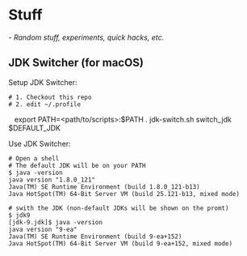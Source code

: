 # Stuff
*- Random stuff, experiments, quick hacks, etc.*

## JDK Switcher (for macOS)

Setup JDK Switcher:

    # 1. Checkout this repo
    # 2. edit ~/.profile
    
    export PATH=<path/to/scripts>:$PATH
    . jdk-switch.sh
    switch_jdk $DEFAULT_JDK

Use JDK Switcher:

    # Open a shell
    # The default JDK will be on your PATH
    $ java -version
    java version "1.8.0_121"
    Java(TM) SE Runtime Environment (build 1.8.0_121-b13)
    Java HotSpot(TM) 64-Bit Server VM (build 25.121-b13, mixed mode)
    
    # swith the JDK (non-default JDKs will be shown on the promt)
    $ jdk9
    [jdk-9.jdk]$ java -version
    java version "9-ea"
    Java(TM) SE Runtime Environment (build 9-ea+152)
    Java HotSpot(TM) 64-Bit Server VM (build 9-ea+152, mixed mode)

